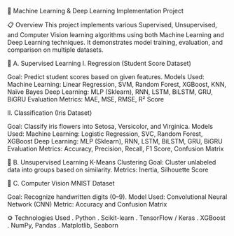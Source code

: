 🧠 Machine Learning & Deep Learning Implementation Project

📋 Overview
This project implements various Supervised, Unsupervised, and Computer Vision learning algorithms using both Machine Learning and Deep Learning techniques.
It demonstrates model training, evaluation, and comparison on multiple datasets.

🔹 A. Supervised Learning
I. Regression (Student Score Dataset)

Goal: Predict student scores based on given features.
Models Used:
Machine Learning: Linear Regression, SVM, Random Forest, XGBoost, KNN, Naïve Bayes
Deep Learning: MLP (Sklearn), RNN, LSTM, BiLSTM, GRU, BiGRU
Evaluation Metrics: MAE, MSE, RMSE, R² Score

II. Classification (Iris Dataset)

Goal: Classify iris flowers into Setosa, Versicolor, and Virginica.
Models Used:
Machine Learning: Logistic Regression, SVC, Random Forest, XGBoost
Deep Learning: MLP (Sklearn), RNN, LSTM, BiLSTM, GRU, BiGRU
Evaluation Metrics: Accuracy, Precision, Recall, F1 Score, Confusion Matrix

🔹 B. Unsupervised Learning
K-Means Clustering
Goal: Cluster unlabeled data into groups based on similarity.
Metrics: Inertia, Silhouette Score

🔹 C. Computer Vision
MNIST Dataset

Goal: Recognize handwritten digits (0–9).
Model Used: Convolutional Neural Network (CNN)
Metric: Accuracy and Confusion Matrix

⚙️ Technologies Used
. Python
. Scikit-learn
. TensorFlow / Keras
. XGBoost
. NumPy, Pandas
. Matplotlib, Seaborn

